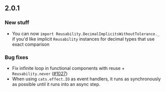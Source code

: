 ## 2.0.1

### New stuff

* You can now `import Reusability.DecimalImplicitsWithoutTolerance._` if you'd like implicit `Reusability` instances for decimal types that use exact comparison

### Bug fixes

* Fix infinite loop in functional components with reuse + `Reusability.never` ([#1027](https://github.com/japgolly/scalajs-react/issues/1027))
* When using `cats.effect.IO` as event handlers, it runs as synchronously as possible until it runs into an async step.
